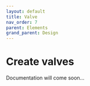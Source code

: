 ```yaml
---
layout: default
title: Valve
nav_order: 7
parent: Elements
grand_parent: Design
---
```


# Create valves

Documentation will come soon...